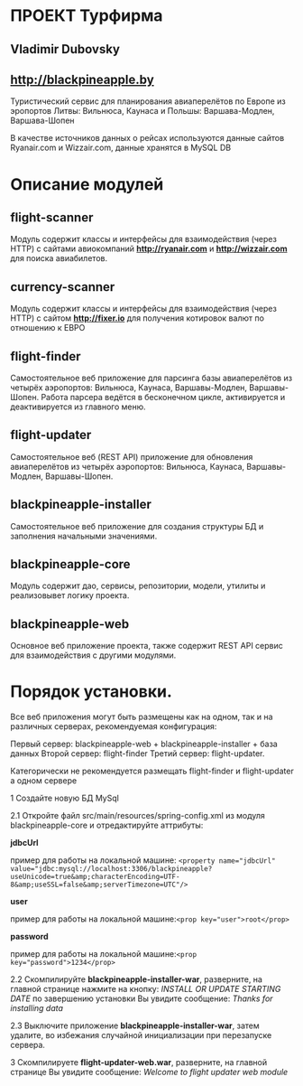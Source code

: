 # ПРОЕКТ Турфирма
## Vladimir Dubovsky
## http://blackpineapple.by

Туристический сервис для планирования авиаперелётов по Европе из эропортов 
Литвы: Вильнюса, Каунаса и Польшы: Варшава-Модлен, Варшава-Шопен 

В качестве источников данных о рейсах используются данные сайтов Ryanair.com и Wizzair.com, данные хранятся в MySQL DB

# Описание модулей

## flight-scanner
Модуль содержит классы и интерфейсы для взаимодействия (через HTTP) с сайтами авиокомпаний **http://ryanair.com**
и **http://wizzair.com** для поиска авиабилетов. 

## currency-scanner
Модуль содержит классы и интерфейсы для взаимодействия (через HTTP) с сайтом **http://fixer.io** для получения
котировок валют по отношению к ЕВРО

## flight-finder
Самостоятельное веб приложение для парсинга базы авиаперелётов из четырёх аэропортов: Вильнюса, Каунаса,
Варшавы-Модлен, Варшавы-Шопен. Работа парсера ведётся в бесконечном цикле, активируется и деактивируется из главного меню.  

## flight-updater
Самостоятельное веб (REST API) приложение для обновления авиаперелётов из четырёх аэропортов: Вильнюса, Каунаса,
Варшавы-Модлен, Варшавы-Шопен. 

## blackpineapple-installer
Самостоятельное веб приложение для создания структуры БД и заполнения начальными значениями.

## blackpineapple-core
Модуль содержит дао, сервисы, репозитории, модели, утилиты и реализовывет логику проекта.

## blackpineapple-web 
Основное веб приложение проекта, также содержит REST API сервис для взаимодействия с другими модулями. 

# Порядок установки. 

Все веб приложения могут быть размещены как на одном, так и на различных серверах, рекомендуемая конфигурация: 

Первый сервер: blackpineapple-web + blackpineapple-installer + база данных 
Второй сервер: flight-finder
Третий сервер: flight-updater.

Категорически не рекомендуется размещать flight-finder и flight-updater а одном сервере

1 Создайте новую БД MySql 

2.1 Откройте файл src/main/resources/spring-config.xml из модуля blackpineapple-core и отредактируйте аттрибуты:

**jdbcUrl**

пример для работы на локальной машине: 
`<property name="jdbcUrl" value="jdbc:mysql://localhost:3306/blackpineapple?useUnicode=true&amp;characterEncoding=UTF-8&amp;useSSL=false&amp;serverTimezone=UTC"/>`

**user**

пример для работы на локальной машине:`<prop key="user">root</prop>`

**password**

пример для работы на локальной машине:`<prop key="password">1234</prop>`

2.2 Скомпилируйте **blackpineapple-installer-war**, разверните, на главной странице нажмите на кнопку: 
_INSTALL OR UPDATE STARTING DATE_ по завершению установки Вы увидите сообщение: _Thanks for installing data_

2.3 Выключите приложение **blackpineapple-installer-war**, затем удалите, во избежания случайной инициализации при перезапуске сервера.

3 Скомпилируете **flight-updater-web.war**, разверните, на главной странице Вы увидите сообщение: _Welcome to flight updater web module_




